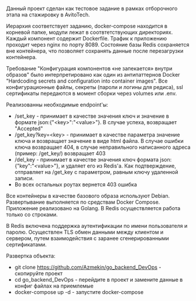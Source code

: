 Данный проект сделан как тестовое задание в рамках отборочного этапа на стажировку в AvitoTech.

Иерархия соответствует заданию, docker-compose находится в корневой папке, модули лежат в соотвтетствующих директориях. Каждый компонент содержит Dockerfile. Трафик к приложению проходит через nginx по порту 8089. Состояние базы Redis сохраняется вне контейнера, что позволяет сохранять данные после перезагрузки контейнера.

Требование "Конфигурация компонентов  «не запекается» внутри образов" было интерпретировано как один из антипаттернов Docker "Hardcoding secrets and configuration into container images". Все конфигурационные файлы, секреты (пароли и логины для редиса), ssl сертификаты передаются в момент сборки через volumes или .env.


Реализованны необходимые endpoint'ы:
- /set_key - принимает в качестве значения ключ и значение в  формате json:{"\<key\>":"\<value\>"}. В случае успеха, возвращает "Accepted"
- /get_key?key=\<key\> - принимает в качестве параметра значение ключа и возвращает значение в виде html файла. В случае ошибки ключа возвращает 404, в случае неправильного написанного адреса (пример: /get_key/) возвращает 403
- /del_key - принимает в качестве значения ключ формата json:{"key":"\<value\>"}, и удаляет его из Redis'a. Как подтверждение, отправляет на /get_key с параметром, равным ключу удаленной записи.
- Во всех остальных роутах вернется 403 ошибка


Все контейнеры в качестве базового образа используют Debian. Развертывание выполняется по средствам Docker Compose. Приложение реализовано на Golang. В Redis осуществляется работа только со строками.

В Redis включена поддержка аутентификации по имени пользователя и паролю. Осуществлен TLS обмен данными между клиентом и сервером, путем взаимодействия с заранее сгенерированными сертификатами.

Развертка объекта:
- git clone https://github.com/Azmekin/go_backend_DevOps - скопируйте проект
- cd go_backend_DevOps - перейдите в проект и замените данные в конфиг файлах на приемлемые
- docker-compose up -d - запустите docker-compose

